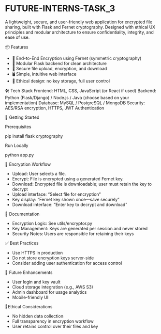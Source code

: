 # FUTURE-INTERNS-TASK_3
A lightweight, secure, and user-friendly web application for encrypted file sharing, built with Flask and Fernet cryptography. Designed with ethical UX principles and modular architecture to ensure confidentiality, integrity, and ease of use.

📦 Features
- 🔑 End-to-End Encryption using Fernet (symmetric cryptography)
- 🧩 Modular Flask backend for clean architecture
- 📁 Secure file upload, encryption, and download
- 🖥️ Simple, intuitive web interface
- 🧠 Ethical design: no key storage, full user control
  
🛠️ Tech Stack
Frontend: HTML, CSS, JavaScript (or React if used)
Backend: Python (Flask/Django) / Node.js / Java (choose based on your implementation)
Database: MySQL / PostgreSQL / MongoDB
Security: AES/RSA encryption, HTTPS, JWT Authentication

🚀 Getting Started

Prerequisites

pip install flask cryptography

Run Locally

python app.py

🔐 Encryption Workflow
- Upload: User selects a file.
- Encrypt: File is encrypted using a generated Fernet key.
- Download: Encrypted file is downloadable; user must retain the key to decrypt
- Upload interface: “Select file for encryption”
- Key display: “Fernet key shown once—save securely”
- Download interface: “Enter key to decrypt and download”
  
📄 Documentation
- Encryption Logic: See utils/encryptor.py
- Key Management: Keys are generated per session and never stored
- Security Notes: Users are responsible for retaining their keys
  
✅ Best Practices
- Use HTTPS in production
- Do not store encryption keys server-side
- Consider adding user authentication for access control
  
🔮 Future Enhancements
- User login and key vault
- Cloud storage integration (e.g., AWS S3)
- Admin dashboard for usage analytics
- Mobile-friendly UI
  
🧠Ethical Considerations
- No hidden data collection
- Full transparency in encryption workflow
- User retains control over their files and key













